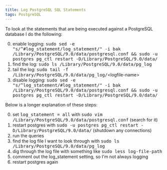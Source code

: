```yaml
---
title: Log PostgreSQL SQL Statements
tags: PostgreSQL
---
```


To look at the statements that are being executed against a PostgreSQL database I do the following:

0. enable logging: <tt>sudo sed -e "s/^#log_statement/log_statement/" -i bak /Library/PostgreSQL/9.0/data/postgresql.conf &amp;&amp; sudo -u postgres pg_ctl restart -D/Library/PostgreSQL/9.0/data/</tt>
0. find the log: <tt>sudo ls /Library/PostgreSQL/9.0/data/pg_log</tt>
0. tail the log: <tt>sudo tail -f /Library/PostgreSQL/9.0/data/pg_log/</tt>&lt;logfile-name&gt;
0. disable logging: <tt>sudo sed -e "s/^log_statement/#log_statement/" -i bak /Library/PostgreSQL/9.0/data/postgresql.conf &amp;&amp; sudo -u postgres pg_ctl restart -D/Library/PostgreSQL/9.0/data/</tt>

Below is a longer explanation of these steps:

0. set <tt>log_statement = all</tt> with <tt>sudo vim /Library/PostgreSQL/9.0/data/postgresql.conf</tt> (search for it)
0. restart postgres with <tt>sudo -u postgres pg_ctl restart -D/Library/PostgreSQL/9.0/data/</tt> (shutdown any connections)
0. run the queries
0. find the log file I want to look through with <tt>sudo ls /Library/PostgreSQL/9.0/data/pg_log</tt>
0. dig through the log file with something like <tt>sudo less log-file-path</tt>
0. comment out the log_statement setting, so I'm not always logging
0. restart postgres again

